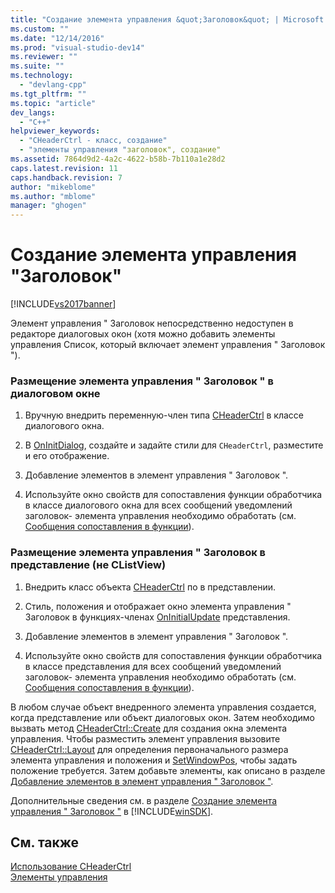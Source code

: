 ```yaml
---
title: "Создание элемента управления &quot;Заголовок&quot; | Microsoft Docs"
ms.custom: ""
ms.date: "12/14/2016"
ms.prod: "visual-studio-dev14"
ms.reviewer: ""
ms.suite: ""
ms.technology: 
  - "devlang-cpp"
ms.tgt_pltfrm: ""
ms.topic: "article"
dev_langs: 
  - "C++"
helpviewer_keywords: 
  - "CHeaderCtrl - класс, создание"
  - "элементы управления "заголовок", создание"
ms.assetid: 7864d9d2-4a2c-4622-b58b-7b110a1e28d2
caps.latest.revision: 11
caps.handback.revision: 7
author: "mikeblome"
ms.author: "mblome"
manager: "ghogen"
---
```

# Создание элемента управления &quot;Заголовок&quot;
[!INCLUDE[vs2017banner](../assembler/inline/includes/vs2017banner.md)]

Элемент управления " Заголовок непосредственно недоступен в редакторе диалоговых окон \(хотя можно добавить элементы управления Список, который включает элемент управления " Заголовок "\).  
  
### Размещение элемента управления " Заголовок " в диалоговом окне  
  
1.  Вручную внедрить переменную\-член типа [CHeaderCtrl](../Topic/CHeaderCtrl%20Class.md) в классе диалогового окна.  
  
2.  В [OnInitDialog](../Topic/CDialog::OnInitDialog.md), создайте и задайте стили для `CHeaderCtrl`, разместите и его отображение.  
  
3.  Добавление элементов в элемент управления " Заголовок ".  
  
4.  Используйте окно свойств для сопоставления функции обработчика в классе диалогового окна для всех сообщений уведомлений заголовок\- элемента управления необходимо обработать \(см. [Сообщения сопоставления в функции](../Topic/Mapping%20Messages%20to%20Functions.md)\).  
  
### Размещение элемента управления " Заголовок в представление \(не CListView\)  
  
1.  Внедрить класс объекта [CHeaderCtrl](../Topic/CHeaderCtrl%20Class.md) по в представлении.  
  
2.  Стиль, положения и отображает окно элемента управления " Заголовок в функциях\-членах [OnInitialUpdate](../Topic/CView::OnInitialUpdate.md) представления.  
  
3.  Добавление элементов в элемент управления " Заголовок ".  
  
4.  Используйте окно свойств для сопоставления функции обработчика в классе представления для всех сообщений уведомлений заголовок\- элемента управления необходимо обработать \(см. [Сообщения сопоставления в функции](../Topic/Mapping%20Messages%20to%20Functions.md)\).  
  
 В любом случае объект внедренного элемента управления создается, когда представление или объект диалоговых окон.  Затем необходимо вызвать метод [CHeaderCtrl::Create](../Topic/CHeaderCtrl::Create.md) для создания окна элемента управления.  Чтобы разместить элемент управления вызовите [CHeaderCtrl::Layout](../Topic/CHeaderCtrl::Layout.md) для определения первоначального размера элемента управления и положения и [SetWindowPos](../Topic/CWnd::SetWindowPos.md), чтобы задать положение требуется.  Затем добавьте элементы, как описано в разделе [Добавление элементов в элемент управления " Заголовок "](../mfc/adding-items-to-the-header-control.md).  
  
 Дополнительные сведения см. в разделе [Создание элемента управления " Заголовок "](http://msdn.microsoft.com/library/windows/desktop/bb775238) в [!INCLUDE[winSDK](../atl/includes/winsdk_md.md)].  
  
## См. также  
 [Использование CHeaderCtrl](../mfc/using-cheaderctrl.md)   
 [Элементы управления](../mfc/controls-mfc.md)